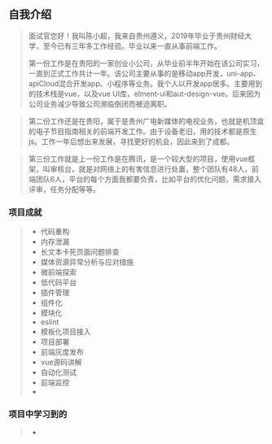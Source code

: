 ## 自我介绍
> 面试官您好！我叫陈小超，我来自贵州遵义，2019年毕业于贵州财经大学，至今已有三年多工作经验。毕业以来一直从事前端工作。
>
> 第一份工作是在贵阳的一家创业小公司，从毕业前半年开始在该公司实习，一直到正式工作共计一年。该公司主要从事的是移动app开发，uni-app、apiCloud混合开发app、小程序等业务。我个人以开发app居多。主要用到的技术栈是vue，以及vue UI库，elment-ui和aut-design-vue。后来因为公司业务减少导致公司濒临倒闭而被迫离职。

> 第二份工作还是在贵阳，属于是贵州广电新媒体的电视业务，也就是机顶盒的电子节目指南相关的前端开发工作。由于设备老旧，用的技术都是原生js。工作一年后想出来发展，寻找更好的机会，因此来到了成都。

> 第三份工作就是上一份工作是在腾讯，是一个较大型的项目，使用vue框架，叫审核台，就是对网络上的有害信息进行处置，整个团队有48人，前端团队6人，平台的每个方面我都要负责，比如平台的优化问题，需求接入评审，任务分配等等。

### 项目成就
> - 代码重构
> - 内存泄漏
> - 长文本卡死页面问题排查
> - 媒体资源异常分析与应对措施
> - 微前端探索
> - 低代码平台
> - 插件管理
> - 组件化
> - 模块化
> - eslint
> - 模板化项目接入
> - 项目部署
> - 前端灰度发布
> - vue源码讲解
> - 自动化测试
> - 前端监控
> - 

### 项目中学习到的
> -  